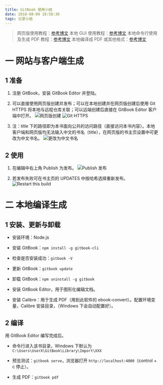 ```yaml
---
title: GitBook 使用小结
date: 2018-08-09 18:58:36
tags: 记录小结
---
```

> 网页版使用教程：[参考博文](https://www.jianshu.com/p/4731abc562e7)
本地 GUI 使用教程：[参考博文](https://blog.csdn.net/duanbiren123/article/details/80190489)
本地命令行使用及生成 PDF 教程：[参考博文](https://www.jianshu.com/p/09a1cac0a0d0)
本地编译成 PDF 或其他格式：[参考博文](https://www.jianshu.com/p/d8286217b401)

# 一 网站与客户端生成
## 1 准备
1. 注册 GitBook，安装 GitBook Editor 并登陆。

2. 可以直接使用网页版创建并发布；可以在本地创建并在网页版创建后使用 Git HTTPS 将本地与远程仓库关联；可以远端创建后直接在 GitBook Editor 客户端中打开。
![网页版创建](图0.PNG)
![Git HTTPS](图1.PNG)

3. 注：title 下的路径即为本书面向公共的访问路径（直接访问本书内容）。本地客户端和网页版均无法输入中文的书名（title），在网页版的书主页设置中可更改为中文书名。
![更改为中文书名](图2.PNG)

## 2 使用
1. 在编辑中右上角 Publish 为发布。
![Publish 发布](图3.PNG)

2. 若发布失败可在书主页的 UPDATES 中按哈希选择重新发布。
![Restart this build](图4.PNG)

# 二 本地编译生成
## 1 安装、更新与卸载
- 安装环境：Node.js

- 安装 GitBook：`npm install -g gitbook-cli`

- 检查是否安装成功：`gitbook -V`

- 更新 GitBook：`gitbook update`

- 卸载 GitBook：`npm uninstall -g gitbook`

- 安装 GitBook Editor，用于图形化编辑文档。

- 安装 Calibre：用于生成 PDF（用到此软件的 ebook-convert）。配置环境变量，Calibre 安装目录，（Windows 下会自动配置好）。

## 2 编译
用 GitBook Editor 编写完成后。

- 命令行进入该书目录，Windows 下默认为 `C:\Users\UserX\GitBook\Library\Import\XXX`

- 预览测试：`gitbook serve`，浏览器打开 `http://localhost:4000`（control + c 停止）。

- 生成 PDF：`gitbook pdf`